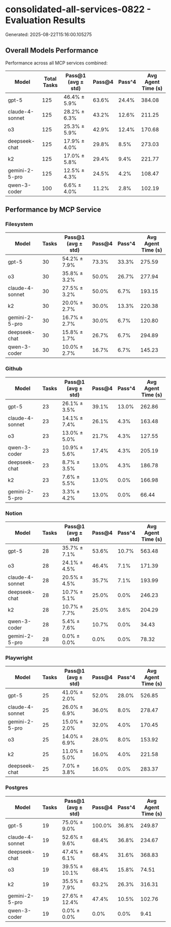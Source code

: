 # consolidated-all-services-0822 - Evaluation Results

Generated: 2025-08-22T15:16:00.105275

## Overall Models Performance

Performance across all MCP services combined:

| Model | Total Tasks | Pass@1 (avg ± std) | Pass@4 | Pass^4 | Avg Agent Time (s) |
|-------|-------------|--------|----------|----------|-------------------|
| gpt-5 | 125 | 46.4% ± 5.9% | 63.6% | 24.4% | 384.08 |
| claude-4-sonnet | 125 | 28.2% ± 6.3% | 43.2% | 12.6% | 211.25 |
| o3 | 125 | 25.3% ± 5.9% | 42.9% | 12.4% | 170.68 |
| deepseek-chat | 125 | 17.9% ± 4.0% | 29.8% | 8.5% | 273.03 |
| k2 | 125 | 17.0% ± 5.8% | 29.4% | 9.4% | 221.77 |
| gemini-2-5-pro | 125 | 12.5% ± 4.3% | 24.5% | 4.2% | 108.47 |
| qwen-3-coder | 100 | 6.6% ± 4.0% | 11.2% | 2.8% | 102.19 |

## Performance by MCP Service

### Filesystem

| Model | Tasks | Pass@1 (avg ± std) | Pass@4 | Pass^4 | Avg Agent Time (s) |
|-------|-------|--------|----------|----------|-------------------|
| gpt-5 | 30 | 54.2% ± 7.9% | 73.3% | 33.3% | 275.59 |
| o3 | 30 | 35.8% ± 3.2% | 50.0% | 26.7% | 277.94 |
| claude-4-sonnet | 30 | 27.5% ± 3.2% | 50.0% | 6.7% | 193.15 |
| k2 | 30 | 20.0% ± 2.7% | 30.0% | 13.3% | 220.38 |
| gemini-2-5-pro | 30 | 16.7% ± 2.7% | 30.0% | 6.7% | 120.80 |
| deepseek-chat | 30 | 15.8% ± 1.7% | 26.7% | 6.7% | 294.89 |
| qwen-3-coder | 30 | 10.0% ± 2.7% | 16.7% | 6.7% | 145.23 |

### Github

| Model | Tasks | Pass@1 (avg ± std) | Pass@4 | Pass^4 | Avg Agent Time (s) |
|-------|-------|--------|----------|----------|-------------------|
| gpt-5 | 23 | 26.1% ± 3.5% | 39.1% | 13.0% | 262.86 |
| claude-4-sonnet | 23 | 14.1% ± 7.4% | 26.1% | 4.3% | 163.48 |
| o3 | 23 | 13.0% ± 5.0% | 21.7% | 4.3% | 127.55 |
| qwen-3-coder | 23 | 10.9% ± 5.6% | 17.4% | 4.3% | 205.19 |
| deepseek-chat | 23 | 8.7% ± 3.5% | 13.0% | 4.3% | 186.78 |
| k2 | 23 | 7.6% ± 5.5% | 13.0% | 0.0% | 166.98 |
| gemini-2-5-pro | 23 | 3.3% ± 4.2% | 13.0% | 0.0% | 66.44 |

### Notion

| Model | Tasks | Pass@1 (avg ± std) | Pass@4 | Pass^4 | Avg Agent Time (s) |
|-------|-------|--------|----------|----------|-------------------|
| gpt-5 | 28 | 35.7% ± 7.1% | 53.6% | 10.7% | 563.48 |
| o3 | 28 | 24.1% ± 4.5% | 46.4% | 7.1% | 171.39 |
| claude-4-sonnet | 28 | 20.5% ± 4.5% | 35.7% | 7.1% | 193.99 |
| deepseek-chat | 28 | 10.7% ± 5.1% | 25.0% | 0.0% | 246.23 |
| k2 | 28 | 10.7% ± 7.7% | 25.0% | 3.6% | 204.29 |
| qwen-3-coder | 28 | 5.4% ± 7.6% | 10.7% | 0.0% | 34.43 |
| gemini-2-5-pro | 28 | 0.0% ± 0.0% | 0.0% | 0.0% | 78.32 |

### Playwright

| Model | Tasks | Pass@1 (avg ± std) | Pass@4 | Pass^4 | Avg Agent Time (s) |
|-------|-------|--------|----------|----------|-------------------|
| gpt-5 | 25 | 41.0% ± 2.0% | 52.0% | 28.0% | 526.85 |
| claude-4-sonnet | 25 | 26.0% ± 6.9% | 36.0% | 8.0% | 278.47 |
| gemini-2-5-pro | 25 | 15.0% ± 2.0% | 32.0% | 4.0% | 170.45 |
| o3 | 25 | 14.0% ± 6.9% | 28.0% | 8.0% | 153.92 |
| k2 | 25 | 11.0% ± 5.0% | 16.0% | 4.0% | 221.58 |
| deepseek-chat | 25 | 7.0% ± 3.8% | 16.0% | 0.0% | 283.37 |

### Postgres

| Model | Tasks | Pass@1 (avg ± std) | Pass@4 | Pass^4 | Avg Agent Time (s) |
|-------|-------|--------|----------|----------|-------------------|
| gpt-5 | 19 | 75.0% ± 9.0% | 100.0% | 36.8% | 249.87 |
| claude-4-sonnet | 19 | 52.6% ± 9.6% | 68.4% | 36.8% | 234.67 |
| deepseek-chat | 19 | 47.4% ± 6.1% | 68.4% | 31.6% | 368.83 |
| o3 | 19 | 39.5% ± 10.1% | 68.4% | 15.8% | 74.51 |
| k2 | 19 | 35.5% ± 7.9% | 63.2% | 26.3% | 316.31 |
| gemini-2-5-pro | 19 | 27.6% ± 12.4% | 47.4% | 10.5% | 102.76 |
| qwen-3-coder | 19 | 0.0% ± 0.0% | 0.0% | 0.0% | 9.41 |
